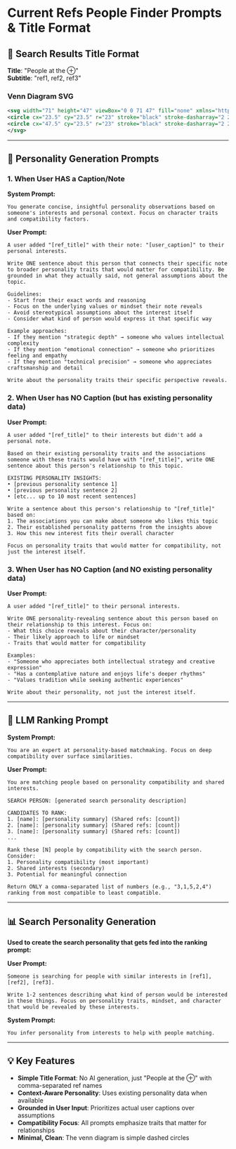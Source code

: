 # Current Refs People Finder Prompts & Title Format

## 🎯 Search Results Title Format

**Title**: "People at the ⊕"  
**Subtitle**: "ref1, ref2, ref3"

### Venn Diagram SVG
```svg
<svg width="71" height="47" viewBox="0 0 71 47" fill="none" xmlns="http://www.w3.org/2000/svg">
<circle cx="23.5" cy="23.5" r="23" stroke="black" stroke-dasharray="2 2"/>
<circle cx="47.5" cy="23.5" r="23" stroke="black" stroke-dasharray="2 2"/>
</svg>
```

---

## 🧠 Personality Generation Prompts

### 1. When User HAS a Caption/Note

**System Prompt:**
```
You generate concise, insightful personality observations based on someone's interests and personal context. Focus on character traits and compatibility factors.
```

**User Prompt:**
```
A user added "[ref_title]" with their note: "[user_caption]" to their personal interests.

Write ONE sentence about this person that connects their specific note to broader personality traits that would matter for compatibility. Be grounded in what they actually said, not general assumptions about the topic.

Guidelines:
- Start from their exact words and reasoning
- Focus on the underlying values or mindset their note reveals
- Avoid stereotypical assumptions about the interest itself
- Consider what kind of person would express it that specific way

Example approaches:
- If they mention "strategic depth" → someone who values intellectual complexity
- If they mention "emotional connection" → someone who prioritizes feeling and empathy
- If they mention "technical precision" → someone who appreciates craftsmanship and detail

Write about the personality traits their specific perspective reveals.
```

### 2. When User has NO Caption (but has existing personality data)

**User Prompt:**
```
A user added "[ref_title]" to their interests but didn't add a personal note.

Based on their existing personality traits and the associations someone with these traits would have with "[ref_title]", write ONE sentence about this person's relationship to this topic.

EXISTING PERSONALITY INSIGHTS:
• [previous personality sentence 1]
• [previous personality sentence 2]
• [etc... up to 10 most recent sentences]

Write a sentence about this person's relationship to "[ref_title]" based on:
1. The associations you can make about someone who likes this topic
2. Their established personality patterns from the insights above
3. How this new interest fits their overall character

Focus on personality traits that would matter for compatibility, not just the interest itself.
```

### 3. When User has NO Caption (and NO existing personality data)

**User Prompt:**
```
A user added "[ref_title]" to their personal interests.

Write ONE personality-revealing sentence about this person based on their relationship to this interest. Focus on:
- What this choice reveals about their character/personality
- Their likely approach to life or mindset
- Traits that would matter for compatibility

Examples:
- "Someone who appreciates both intellectual strategy and creative expression"
- "Has a contemplative nature and enjoys life's deeper rhythms"
- "Values tradition while seeking authentic experiences"

Write about their personality, not just the interest itself.
```

---

## 🔄 LLM Ranking Prompt

**System Prompt:**
```
You are an expert at personality-based matchmaking. Focus on deep compatibility over surface similarities.
```

**User Prompt:**
```
You are matching people based on personality compatibility and shared interests.

SEARCH PERSON: [generated search personality description]

CANDIDATES TO RANK:
1. [name]: [personality summary] (Shared refs: [count])
2. [name]: [personality summary] (Shared refs: [count])
3. [name]: [personality summary] (Shared refs: [count])
...

Rank these [N] people by compatibility with the search person. Consider:
1. Personality compatibility (most important)
2. Shared interests (secondary)  
3. Potential for meaningful connection

Return ONLY a comma-separated list of numbers (e.g., "3,1,5,2,4") ranking from most compatible to least compatible.
```

---

## 📊 Search Personality Generation

**Used to create the search personality that gets fed into the ranking prompt:**

**User Prompt:**
```
Someone is searching for people with similar interests in [ref1], [ref2], [ref3].

Write 1-2 sentences describing what kind of person would be interested in these things. Focus on personality traits, mindset, and character that would be revealed by these interests.
```

**System Prompt:**
```
You infer personality from interests to help with people matching.
```

---

## 💡 Key Features

- **Simple Title Format**: No AI generation, just "People at the ⊕" with comma-separated ref names
- **Context-Aware Personality**: Uses existing personality data when available
- **Grounded in User Input**: Prioritizes actual user captions over assumptions
- **Compatibility Focus**: All prompts emphasize traits that matter for relationships
- **Minimal, Clean**: The venn diagram is simple dashed circles 